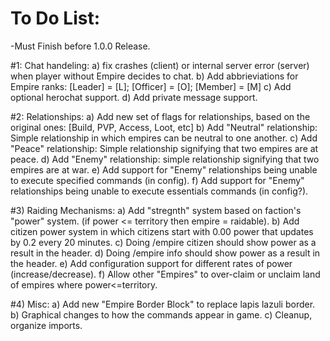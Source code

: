 # To Do List:
-Must Finish before 1.0.0 Release.

#1: Chat handeling:
a) fix crashes (client) or internal server error (server) when player without Empire decides to chat.
b) Add abbrieviations for Empire ranks: [Leader] = [L]; [Officer] = [O]; [Member] = [M]
c) Add optional herochat support.
d) Add private message support.



#2: Relationships:
a) Add new set of flags for relationships, based on the original ones: [Build, PVP, Access, Loot, etc]
b) Add "Neutral" relationship: Simple relationship in which empires can be neutral to one another.
c) Add "Peace" relationship: Simple relationship signifying that two empires are at peace.
d) Add "Enemy" relationship: simple relationship signifying that two empires are at war.
e) Add support for "Enemy" relationships being unable to execute specified commands (in config).
f) Add support for "Enemy" relationships being unable to execute essentials commands (in config?).



#3) Raiding Mechanisms:
a) Add "stregnth" system based on faction's "power" system. (if power <= territory then empire = raidable).
b) Add citizen power system in which citizens start with 0.00 power that updates by 0.2 every 20 minutes.
c) Doing /empire citizen <name> should show power as a result in the header.
d) Doing /empire info <name> should show power as a result in the header.
e) Add configuration support for different rates of power (increase/decrease).
f) Allow other "Empires" to over-claim or unclaim land of empires where power<=territory.


#4) Misc:
a) Add new "Empire Border Block" to replace lapis lazuli border.
b) Graphical changes to how the commands appear in game.
c) Cleanup, organize imports.
